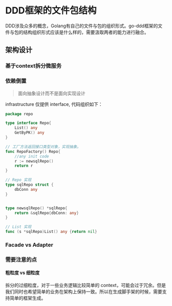 # DDD框架的文件包结构

DDD涉及众多的概念，Golang有自己的文件与包的组织形式。go-ddd框架的文件与包的结构组织形式应该是什么样的，需要汲取两者的能力进行融合。

## 架构设计
### 基于context拆分微服务
### 依赖倒置
> 面向抽象设计而不是面向实现设计     

infrastructure 仅提供 interface, 代码组织如下：
```go
package repo

type interface Repo{
    List() any
    GetByPK() any
}

// 工厂方法返回接口类型对象，实现抽象。
func RepoFactory() Repo{
    //any init code
    r := newsqlRepo()
    return r
}

// Repo 实现
type sqlRepo struct {
    dbConn any
}


type newsqlRepo() *sqlRepo{
    return &sqlRepo{dbConn: any}
}

// List 实现
func (s *sqlRepo)List() any {return nil}
```

### Facade vs Adapter


### 需要注意的点

#### 粗粒度 vs 细粒度
拆分的过细粒度，对于一些业务逻辑比较简单的 context，可能会过于冗余。但是我们同时也希望简单的业务在架构上保持一致。所以在生成脚手架的时候，需要支持简单的框架生成。
